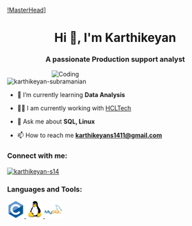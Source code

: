 [!MasterHead](https://camo.githubusercontent.com/ba9f3bd30647e352a3f5e1e45eb45c6ec7bad6155cd16aaedf4a426738da0ca5/68747470733a2f2f696e646f616e616c79746963612e636f6d2f7374617469632f696d616765732f62616e6e6572722e676966)]
<h1 align="center">Hi 👋, I'm Karthikeyan</h1>
<h3 align="center">A passionate Production support analyst</h3>
<img align="right" alt="Coding" width="400" src="https://cdn.dribbble.com/users/2520294/screenshots/7269423/alaminxyz.gif">

<p align="left"> <img src="https://komarev.com/ghpvc/?username=karthikeyan-subramanian&label=Profile%20views&color=0e75b6&style=flat" alt="karthikeyan-subramanian" /> </p>

- 🌱 I’m currently learning **Data Analysis**

- 👨‍💻 I am currently working with [HCLTech](HCLTech)

- 💬 Ask me about **SQL, Linux**

- 📫 How to reach me **karthikeyans1411@gmail.com**

<h3 align="left">Connect with me:</h3>
<p align="left">
<a href="https://linkedin.com/in/karthikeyan-s14" target="blank"><img align="center" src="https://raw.githubusercontent.com/rahuldkjain/github-profile-readme-generator/master/src/images/icons/Social/linked-in-alt.svg" alt="karthikeyan-s14" height="30" width="40" /></a>
</p>

<h3 align="left">Languages and Tools:</h3>
<p align="left"> <a href="https://www.cprogramming.com/" target="_blank" rel="noreferrer"> <img src="https://raw.githubusercontent.com/devicons/devicon/master/icons/c/c-original.svg" alt="c" width="40" height="40"/> </a> <a href="https://www.linux.org/" target="_blank" rel="noreferrer"> <img src="https://raw.githubusercontent.com/devicons/devicon/master/icons/linux/linux-original.svg" alt="linux" width="40" height="40"/> </a> <a href="https://www.mysql.com/" target="_blank" rel="noreferrer"> <img src="https://raw.githubusercontent.com/devicons/devicon/master/icons/mysql/mysql-original-wordmark.svg" alt="mysql" width="40" height="40"/> </a> </p>
